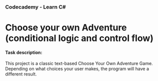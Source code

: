 ### Codecademy - Learn C#
# Choose your own Adventure (conditional logic and control flow)
#### Task description:

This project is a classic text-based Choose Your Own Adventure Game. Depending on what choices your user makes, the program will have a different result.
